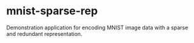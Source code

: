 # mnist-sparse-rep
Demonstration application for encoding MNIST image data with a sparse and redundant representation.
